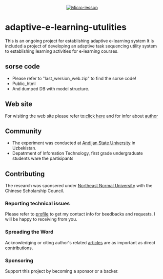 <p align="center">
    <a href="https://doniyorbek.com/algcon/index" target="_blank">
        <img src="https://doniyorbek.com/images/lesslet-icon3.png" width="" alt="Micro-lesson" />
    </a>
</p>

# adaptive-e-learning-utulities
This is an ongoing project for establishing adaptive e-learning system
It is included a project of developing an adaptive task sequencing utility system to establishing 
learning activities for e-learning courses.<br>

sorse code
------------
- Please refer to "last_wersion_web.zip" to find the sorse code!
- Public_html
- And dumped DB with model structure.

Web site 
-------------
For wisiting the web site please refer to:[click here](https://doniyorbek.com/algcon/index) and for infor about [author](doniyorbek.com)

Community
---------

- The experiment was conducted at [Andijan State University](www.adu.uz) in Uzbekistan.
- Depatrment of Infomation Technology, first grade undergraduate students ware the partisipants

Contributing
------------

The research was sponsered under [Northeast Normal University](nenu.edu.cn) with the Chinese Scholarship Council.

### Reporting technical issues

Please refer to [profile](https://doniyorbek.com/algcon/index) to get my contact info for beedbacks and requests.
I will be happy to receiving from you.


### Spreading the Word

Acknowledging or citing author's related [articles](https://www.researchgate.net/profile/Doniyorbek_Ahmadaliev2) are as important as direct contributions.

### Sponsoring

Support this project by becoming a sponsor or a backer. 

